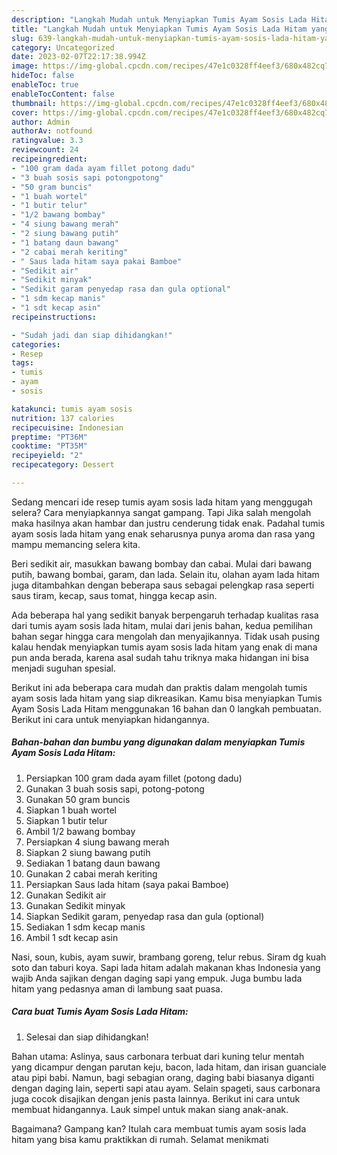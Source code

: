 ```yaml
---
description: "Langkah Mudah untuk Menyiapkan Tumis Ayam Sosis Lada Hitam yang Lezat"
title: "Langkah Mudah untuk Menyiapkan Tumis Ayam Sosis Lada Hitam yang Lezat"
slug: 639-langkah-mudah-untuk-menyiapkan-tumis-ayam-sosis-lada-hitam-yang-lezat
category: Uncategorized
date: 2023-02-07T22:17:38.994Z
image: https://img-global.cpcdn.com/recipes/47e1c0328ff4eef3/680x482cq70/tumis-ayam-sosis-lada-hitam-foto-resep-utama.jpg
hideToc: false
enableToc: true
enableTocContent: false
thumbnail: https://img-global.cpcdn.com/recipes/47e1c0328ff4eef3/680x482cq70/tumis-ayam-sosis-lada-hitam-foto-resep-utama.jpg
cover: https://img-global.cpcdn.com/recipes/47e1c0328ff4eef3/680x482cq70/tumis-ayam-sosis-lada-hitam-foto-resep-utama.jpg
author: Admin
authorAv: notfound
ratingvalue: 3.3
reviewcount: 24
recipeingredient:
- "100 gram dada ayam fillet potong dadu"
- "3 buah sosis sapi potongpotong"
- "50 gram buncis"
- "1 buah wortel"
- "1 butir telur"
- "1/2 bawang bombay"
- "4 siung bawang merah"
- "2 siung bawang putih"
- "1 batang daun bawang"
- "2 cabai merah keriting"
- " Saus lada hitam saya pakai Bamboe"
- "Sedikit air"
- "Sedikit minyak"
- "Sedikit garam penyedap rasa dan gula optional"
- "1 sdm kecap manis"
- "1 sdt kecap asin"
recipeinstructions:

- "Sudah jadi dan siap dihidangkan!"
categories:
- Resep
tags:
- tumis
- ayam
- sosis

katakunci: tumis ayam sosis 
nutrition: 137 calories
recipecuisine: Indonesian
preptime: "PT36M"
cooktime: "PT35M"
recipeyield: "2"
recipecategory: Dessert

---
```



Sedang mencari ide resep tumis ayam sosis lada hitam yang menggugah selera? Cara menyiapkannya sangat gampang. Tapi Jika salah mengolah maka hasilnya akan hambar dan justru cenderung tidak enak. Padahal tumis ayam sosis lada hitam yang enak seharusnya punya aroma dan rasa yang mampu memancing selera kita.


Beri sedikit air, masukkan bawang bombay dan cabai. Mulai dari bawang putih, bawang bombai, garam, dan lada. Selain itu, olahan ayam lada hitam juga ditambahkan dengan beberapa saus sebagai pelengkap rasa seperti saus tiram, kecap, saus tomat, hingga kecap asin.

Ada beberapa hal yang sedikit banyak berpengaruh terhadap kualitas rasa dari tumis ayam sosis lada hitam, mulai dari jenis bahan, kedua pemilihan bahan segar hingga cara mengolah dan menyajikannya. Tidak usah pusing kalau hendak menyiapkan tumis ayam sosis lada hitam yang enak di mana pun anda berada, karena asal sudah tahu triknya maka hidangan ini bisa menjadi suguhan spesial.


Berikut ini ada beberapa cara mudah dan praktis dalam mengolah tumis ayam sosis lada hitam yang siap dikreasikan. Kamu bisa menyiapkan Tumis Ayam Sosis Lada Hitam menggunakan 16 bahan dan 0 langkah pembuatan. Berikut ini cara untuk menyiapkan hidangannya.

<!--inarticleads1-->

##### Bahan-bahan dan bumbu yang digunakan dalam menyiapkan Tumis Ayam Sosis Lada Hitam:

1. Persiapkan 100 gram dada ayam fillet (potong dadu)
1. Gunakan 3 buah sosis sapi, potong-potong
1. Gunakan 50 gram buncis
1. Siapkan 1 buah wortel
1. Siapkan 1 butir telur
1. Ambil 1/2 bawang bombay
1. Persiapkan 4 siung bawang merah
1. Siapkan 2 siung bawang putih
1. Sediakan 1 batang daun bawang
1. Gunakan 2 cabai merah keriting
1. Persiapkan  Saus lada hitam (saya pakai Bamboe)
1. Gunakan Sedikit air
1. Gunakan Sedikit minyak
1. Siapkan Sedikit garam, penyedap rasa dan gula (optional)
1. Sediakan 1 sdm kecap manis
1. Ambil 1 sdt kecap asin


Nasi, soun, kubis, ayam suwir, brambang goreng, telur rebus. Siram dg kuah soto dan taburi koya. Sapi lada hitam adalah makanan khas Indonesia yang wajib Anda sajikan dengan daging sapi yang empuk. Juga bumbu lada hitam yang pedasnya aman di lambung saat puasa. 

<!--inarticleads2-->

##### Cara buat Tumis Ayam Sosis Lada Hitam:


1. Selesai dan siap dihidangkan!

Bahan utama: Aslinya, saus carbonara terbuat dari kuning telur mentah yang dicampur dengan parutan keju, bacon, lada hitam, dan irisan guanciale atau pipi babi. Namun, bagi sebagian orang, daging babi biasanya diganti dengan daging lain, seperti sapi atau ayam. Selain spageti, saus carbonara juga cocok disajikan dengan jenis pasta lainnya. Berikut ini cara untuk membuat hidangannya. Lauk simpel untuk makan siang anak-anak. 

Bagaimana? Gampang kan? Itulah cara membuat tumis ayam sosis lada hitam yang bisa kamu praktikkan di rumah. Selamat menikmati
